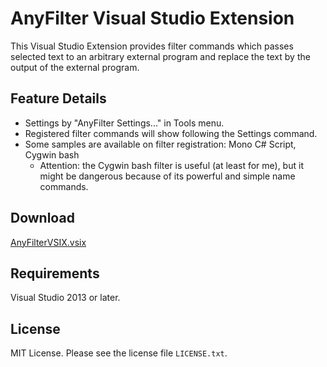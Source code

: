 # AnyFilter Visual Studio Extension
This Visual Studio Extension provides filter commands which passes selected text to an arbitrary external program and replace the text by the output of the external program.

## Feature Details
* Settings by "AnyFilter Settings..." in Tools menu.
* Registered filter commands will show following the Settings command.
* Some samples are available on filter registration: Mono C# Script, Cygwin bash
    + Attention: the Cygwin bash filter is useful (at least for me), but it might be dangerous because of its powerful and simple name commands.

## Download
[AnyFilterVSIX.vsix](https://github.com/lpubsppop01/AnyFilterVSIX/raw/master/AnyFilterVSIX.vsix)

## Requirements
Visual Studio 2013 or later.

## License
MIT License. Please see the license file `LICENSE.txt`.
